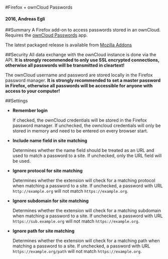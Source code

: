 #Firefox + ownCloud Passwords
#### 2016, Andreas Egli

##Summary
A Firefox add-on to access passwords stored in an ownCloud.
Requires the [ownCloud Passwords](https://github.com/fcturner/passwords) app.

The latest packaged release is available from [Mozilla Addons](https://addons.mozilla.org/en-US/firefox/addon/firefox-owncloud-passwords)

##Security
All data exchange with the ownCloud instance is done via the API.
**It is strongly recommended to only use SSL encrypted connections, otherwise all passwords will be transmitted in cleartext!**

The ownCloud username and password are stored locally in the Firefox password manager.
**It is strongly recommended to set a master password in Firefox, otherwise all passwords will be accessible for anyone with access to your computer!**

##Settings
- **Remember login**

  If checked, the ownCloud credentials will be stored in the Firefox password manager.
  If unchecked, the owncloud credentials will only be stored in memory and need to be entered on every browser start.

- **Include name field in site matching**

  Determines whether the name field should be treated as an URL and used to match a password to a site. If unchecked, only the URL field will be used.

- **Ignore protocol for site matching**

  Determines whether the extension will check for a matching protocol when matching a password to a site. If unchecked, a password with URL `http://example.org` will not match `https://example.org`.

- **Ignore subdomain for site matching**

  Determines whether the extension will check for a matching subdomain when matching a password to a site. If unchecked, a password with URL `https://sub.example.org` will not match `https://example.org`.

- **Ignore path for site matching**

  Determines whether the extension will check for a matching path when matching a password to a site. If unchecked, a password with URL `https://example.org/path` will not match `https://example.org`.
